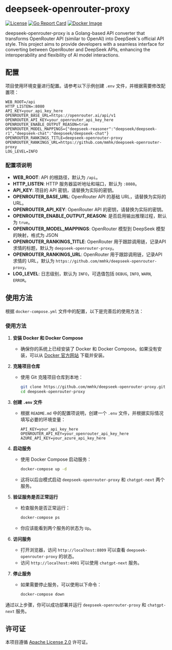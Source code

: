# deepseek-openrouter-proxy

[![License](https://img.shields.io/badge/License-Apache%202.0-blue.svg)](https://opensource.org/licenses/Apache-2.0)
[![Go Report Card](https://goreportcard.com/badge/github.com/mmhk/deepseek-openrouter-proxy)](https://goreportcard.com/report/github.com/mmhk/deepseek-openrouter-proxy)
[![Docker Image](https://img.shields.io/docker/pulls/mmhk/deepseek-openrouter-proxy.svg)](https://hub.docker.com/r/mmhk/deepseek-openrouter-proxy)


deepseek-openrouter-proxy is a Golang-based API converter that transforms OpenRouter API (similar to OpenAI) into DeepSeek's official API style. This project aims to provide developers with a seamless interface for converting between OpenRouter and DeepSeek APIs, enhancing the interoperability and flexibility of AI model interactions.

## 配置

项目使用环境变量进行配置。请参考以下示例创建 `.env` 文件，并根据需要修改配置项：

```dotenv
WEB_ROOT=/api 
HTTP_LISTEN=:8080 
API_KEY=your_api_key_here 
OPENROUTER_BASE_URL=https://openrouter.ai/api/v1
OPENROUTER_API_KEY=your_openrouter_api_key_here 
OPENROUTER_ENABLE_OUTPUT_REASON=true 
OPENROUTER_MODEL_MAPPINGS={"deepseek-reasoner":"deepseek/deepseek-r1","deepseek-chat":"deepseek/deepseek-chat"}
OPENROUTER_RANKINGS_TITLE=deepseek-openrouter-proxy
OPENROUTER_RANKINGS_URL=https://github.com/mmhk/deepseek-openrouter-proxy
LOG_LEVEL=INFO
```

### 配置项说明

- **WEB_ROOT**: API 的根路径，默认为 `/api`。
- **HTTP_LISTEN**: HTTP 服务器监听地址和端口，默认为 `:8080`。
- **API_KEY**: 项目的 API 密钥，请替换为实际的密钥。
- **OPENROUTER_BASE_URL**: OpenRouter API 的基础 URL，请替换为实际的 URL。
- **OPENROUTER_API_KEY**: OpenRouter API 的密钥，请替换为实际的密钥。
- **OPENROUTER_ENABLE_OUTPUT_REASON**: 是否启用输出推理过程，默认为 `true`。
- **OPENROUTER_MODEL_MAPPINGS**: OpenRouter 模型到 DeepSeek 模型的映射，格式为 JSON
- **OPENROUTER_RANKINGS_TITLE**: OpenRouter 用于跟踪调用链，记录API 求情的标题，默认为 `deepseek-openrouter-proxy`。
- **OPENROUTER_RANKINGS_URL**: OpenRouter 用于跟踪调用链，记录API 求情的 URL，默认为 `https://github.com/mmhk/deepseek-openrouter-proxy`。
- **LOG_LEVEL**: 日志级别，默认为 `INFO`，可选值包括 `DEBUG`, `INFO`, `WARN`, `ERROR`。

## 使用方法

根据 `docker-compose.yml` 文件中的配置，以下是完善后的使用方法：

### 使用方法

1. **安装 Docker 和 Docker Compose**
    - 确保你的系统上已经安装了 Docker 和 Docker Compose。如果没有安装，可以从 [Docker 官方网站](https://www.docker.com/products/docker-desktop) 下载并安装。

2. **克隆项目仓库**
    - 使用 Git 克隆项目仓库到本地：
      ```bash
      git clone https://github.com/mmhk/deepseek-openrouter-proxy.git
      cd deepseek-openrouter-proxy
      ```


3. **创建 `.env` 文件**
    - 根据 `README.md` 中的配置项说明，创建一个 `.env` 文件，并根据实际情况填写必要的环境变量：
      ```dotenv
      API_KEY=your_api_key_here
      OPENROUTER_API_KEY=your_openrouter_api_key_here
      AZURE_API_KEY=your_azure_api_key_here
      ```


4. **启动服务**
    - 使用 Docker Compose 启动服务：
      ```bash
      docker-compose up -d
      ```

    - 这将以后台模式启动 `deepseek-openrouter-proxy` 和 `chatgpt-next` 两个服务。

5. **验证服务是否正常运行**
    - 检查服务是否正常运行：
      ```bash
      docker-compose ps
      ```

    - 你应该能看到两个服务的状态为 `Up`。

6. **访问服务**
    - 打开浏览器，访问 `http://localhost:8809` 可以查看 `deepseek-openrouter-proxy` 的状态。
    - 访问 `http://localhost:4001` 可以使用 `chatgpt-next` 服务。

7. **停止服务**
    - 如果需要停止服务，可以使用以下命令：
      ```bash
      docker-compose down
      ```


通过以上步骤，你可以成功部署并运行 `deepseek-openrouter-proxy` 和 `chatgpt-next` 服务。

## 许可证

本项目遵循 [Apache License 2.0](https://opensource.org/licenses/Apache-2.0) 许可证。